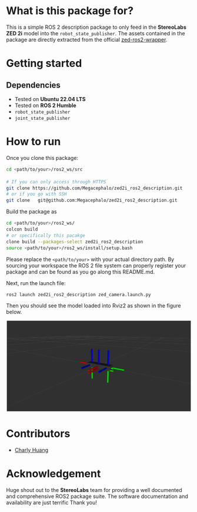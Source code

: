 # What is this package for?

This is a simple ROS 2 description package to only feed in the **StereoLabs ZED 2i** model into the `robot_state_publisher`. The assets contained in the package are directly extracted from the official [zed-ros2-wrapper](https://github.com/stereolabs/zed-ros2-wrapper). 

# Getting started

## Dependencies

- Tested on **Ubuntu 22.04 LTS**
- Tested on **ROS 2 Humble**
- `robot_state_publisher`
- `joint_state_publisher`

# How to run

Once you clone this package:

```bash
cd <path/to/your>/ros2_ws/src

# If you can only access through HTTPS
git clone https://github.com/Megacephalo/zed2i_ros2_description.git
# or if you go with SSH
git clone   git@github.com:Megacephalo/zed2i_ros2_description.git
```

Build the package as

```bash
cd <path/to/your>/ros2_ws/
colcon build
# or specifically this pacakge
clone build --packages-select zed2i_ros2_description
source <path/to/your>/ros2_ws/install/setup.bash
```

Please replace the `<path/to/your>` with your actual directory path. By sourcing your workspace the ROS 2 file system can properly register your package and can be found as you go along this README.md.

Next, run the launch file:

```bash
ros2 launch zed2i_ros2_description zed_camera.launch.py
```

Then you should see the model loaded into Rviz2 as shown in the figure below.

![zed2i_model_displayed_in_rviz2](media/rviz2_ed2i_model_display.png)

# Contributors

- [Charly Huang](mailto:charly.charlongo@gmail.com)

# Acknowledgement

Huge shout out to the **StereoLabs** team for providing a well documented and comprehensive ROS2 package suite. The software documentation and availability are just terrific Thank you!